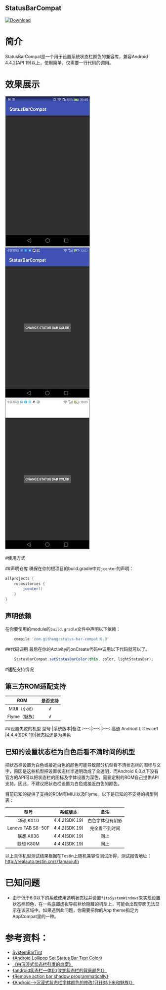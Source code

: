 StatusBarCompat
---

[ ![Download](https://api.bintray.com/packages/msdx/maven/StatusBarCompat/images/download.svg) ](https://bintray.com/msdx/maven/StatusBarCompat/_latestVersion)

# 简介
StatusBarCompat是一个用于设置系统状态栏颜色的兼容库，兼容Android 4.4.2(API 19)以上，使用简单，仅需要一行代码的调用。

# 效果展示
![5.1.1运行效果](images/Android5.1.1_P7.jpg)
![6.0深色状态栏白色文字](images/Android6.0_5C_dark.jpg)
![6.0浅色状态栏黑色文字](images/Android6.0_5C_light.jpg)

#使用方式

##声明仓库
确保在你的根项目的build.gradle中对`jcenter`的声明：
```gradle
allprojects {
    repositories {
        jcenter()
    }
}
```

## 声明依赖
在你要使用的module的`build.gradle`文件中声明以下依赖：
```gradle
    compile 'com.githang:status-bar-compat:0.3'
```

##代码调用
最后在你的Activity的onCreate代码中调用以下代码就可以了。
```java
    StatusBarCompat.setStatusBarColor(this, color, lightStatusBar);
```

#适配支持情况

## 第三方ROM适配支持
ROM | 是否支持
:---:|:---:
MIUI（小米）| √
Flyme（魅族）|√

##设置失败的机型
型号 |系统版本|备注
:---:|:---:|:---:
高通 Andriod L Device1 |4.4.4(SDK 19)|状态栏还是为黑色

## 已知的设置状态栏为白色后看不清时间的机型
把状态栏设置为白色或接近白色的颜色可能导致部分机型看不清状态栏的图标与文字，原因是这些机型把设置状态栏半透明改成了全透明，而Android 6.0以下没有官方的API可以把状态栏的图标及字体设置为深色，需要定制的ROM自己提供API支持。因此，不建议把状态栏设置为白色或接近白色的颜色。

目前已知的提供了支持的ROM有MIUI以及Flyme。以下是已知的不支持的机型列表：

型号 | 系统版本 | 备注
:---:|:---:|:---:
华硕 K010|4.4.2(SDK 19)|白色字体但有阴影
Lenovo TAB S8-50F|4.4.2(SDK 19)|完全看不到时间
联想 A936|4.4.4(SDK 19)|同上
联想 K80M|4.4.4(SDK 19)|同上

以上具体机型测试结果根据在Testin上随机兼容性测试所得，测试报告地址：http://realauto.testin.cn/s/1amaujufn

# 已知问题
- 由于低于6.0以下的系统使用透明状态栏并设置`fitsSystemWindows`来实现设置状态栏颜色，在一些底部虚拟导航栏给隐藏的机型上，可能会出现界面无法显示在该区域中。如果遇到此问题，你需要把你的App theme指定为AppCompat里的一种。

# 参考资料：
- [SystemBarTint](https://github.com/jgilfelt/SystemBarTint)
- [《Android Lollipop Set Status Bar Text Color》](http://stackoverflow.com/questions/30464234/android-lollipop-set-status-bar-text-color)
- [《由沉浸式状态栏引发的血案》](http://www.jianshu.com/p/140be70b84cd?utm_source=tuicool&utm_medium=referral)
- [《android状态栏一体化(改变状态栏的背景颜色)》](http://blog.csdn.net/jdsjlzx/article/details/41643587)
- [《Remove action bar shadow programmatically》](http://stackoverflow.com/questions/19922078/remove-action-bar-shadow-programmatically)
- [《Android-->沉浸式状态栏字体颜色的修改(只针对小米和魅族)》](http://blog.csdn.net/angcyo/article/details/49834739)
